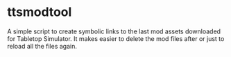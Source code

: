 # ttsmodtool

A simple script to create symbolic links to the last mod assets downloaded for Tabletop Simulator. It makes easier to delete the mod files after or just to reload all the files again.
